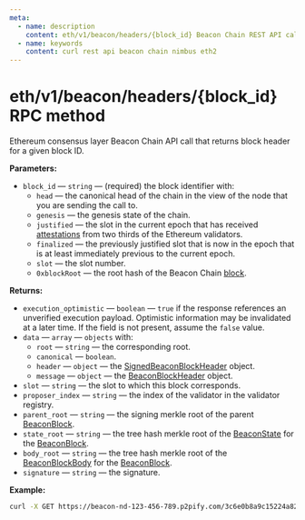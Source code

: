 ```yaml
---
meta:
  - name: description
    content: eth/v1/beacon/headers/{block_id} Beacon Chain REST API call details and examples.
  - name: keywords
    content: curl rest api beacon chain nimbus eth2
---
```


# eth/v1/beacon/headers/{block_id} RPC method

Ethereum consensus layer Beacon Chain API call that returns block header for a given block ID.

**Parameters:**

* `block_id` — `string` — (required) the block identifier with:
  * `head` — the canonical head of the chain in the view of the node that you are sending the call to.
  * `genesis` — the genesis state of the chain.
  * `justified` — the slot in the current epoch that has received [attestations](https://ethereum.org/en/developers/docs/consensus-mechanisms/pos/attestations/) from two thirds of the Ethereum validators.
  * `finalized` — the previously justified slot that is now in the epoch that is at least immediately previous to the current epoch.
  * `slot` — the slot number.
  * `0xblockRoot` — the root hash of the Beacon Chain [block](https://ethereum.org/en/developers/docs/blocks/).

**Returns:**

* `execution_optimistic` — `boolean` — `true` if the response references an unverified execution payload. Optimistic information may be invalidated at a later time. If the field is not present, assume the `false` value.
* `data` — `array` — `objects` with:
  * `root` — `string` — the corresponding root.
  * `canonical` — `boolean`.
  * `header` — `object` — the [SignedBeaconBlockHeader](https://github.com/ethereum/consensus-specs/blob/dev/specs/phase0/beacon-chain.md#signedbeaconblockheader) object.
  * `message` — `object` — the [BeaconBlockHeader](https://github.com/ethereum/consensus-specs/blob/dev/specs/phase0/beacon-chain.md#beaconblockheader) object.
 * `slot` — `string` — the slot to which this block corresponds.
 * `proposer_index` — `string` — the index of the validator in the validator registry.
 * `parent_root` — `string` — the signing merkle root of the parent [BeaconBlock](https://github.com/ethereum/consensus-specs/blob/dev/specs/phase0/beacon-chain.md#beaconblock).
 * `state_root` — `string` — the tree hash merkle root of the [BeaconState](https://github.com/ethereum/consensus-specs/blob/dev/specs/phase0/beacon-chain.md#beaconstate) for the [BeaconBlock](https://github.com/ethereum/consensus-specs/blob/dev/specs/phase0/beacon-chain.md#beaconblock).
 * `body_root` — `string` — the tree hash merkle root of the [BeaconBlockBody](https://github.com/ethereum/consensus-specs/blob/dev/specs/phase0/beacon-chain.md#beaconblockbody) for the [BeaconBlock](https://github.com/ethereum/consensus-specs/blob/dev/specs/phase0/beacon-chain.md#beaconblock).
 * `signature` — `string` — the signature.

**Example:**

``` sh
curl -X GET https://beacon-nd-123-456-789.p2pify.com/3c6e0b8a9c15224a8228b9a98ca1531d/eth/v1/beacon/headers/head
```
